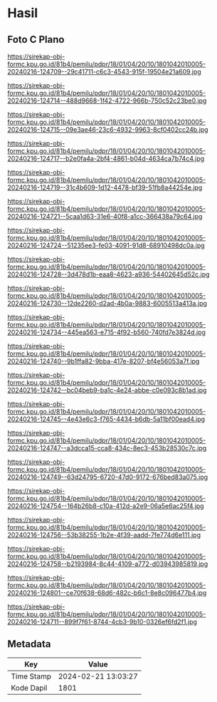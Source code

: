 # Hasil

## Foto C Plano

https://sirekap-obj-formc.kpu.go.id/81b4/pemilu/pdpr/18/01/04/20/10/1801042010005-20240216-124709--29c41711-c6c3-4543-915f-19504e21a609.jpg

https://sirekap-obj-formc.kpu.go.id/81b4/pemilu/pdpr/18/01/04/20/10/1801042010005-20240216-124714--488d9668-1f42-4722-966b-750c52c23be0.jpg

https://sirekap-obj-formc.kpu.go.id/81b4/pemilu/pdpr/18/01/04/20/10/1801042010005-20240216-124715--09e3ae46-23c6-4932-9963-8cf0402cc24b.jpg

https://sirekap-obj-formc.kpu.go.id/81b4/pemilu/pdpr/18/01/04/20/10/1801042010005-20240216-124717--b2e0fa4a-2bf4-4861-b04d-4634ca7b74c4.jpg

https://sirekap-obj-formc.kpu.go.id/81b4/pemilu/pdpr/18/01/04/20/10/1801042010005-20240216-124719--31c4b609-1d12-4478-bf39-51fb8a44254e.jpg

https://sirekap-obj-formc.kpu.go.id/81b4/pemilu/pdpr/18/01/04/20/10/1801042010005-20240216-124721--5caa1d63-31e6-40f8-a1cc-366438a79c64.jpg

https://sirekap-obj-formc.kpu.go.id/81b4/pemilu/pdpr/18/01/04/20/10/1801042010005-20240216-124724--51235ee3-fe03-4091-91d8-68910498dc0a.jpg

https://sirekap-obj-formc.kpu.go.id/81b4/pemilu/pdpr/18/01/04/20/10/1801042010005-20240216-124728--3d478d1b-eaa8-4623-a936-54402645d52c.jpg

https://sirekap-obj-formc.kpu.go.id/81b4/pemilu/pdpr/18/01/04/20/10/1801042010005-20240216-124730--12de2260-d2ad-4b0a-9883-6005513a413a.jpg

https://sirekap-obj-formc.kpu.go.id/81b4/pemilu/pdpr/18/01/04/20/10/1801042010005-20240216-124734--445ea563-e715-4f92-b560-740fd7e3824d.jpg

https://sirekap-obj-formc.kpu.go.id/81b4/pemilu/pdpr/18/01/04/20/10/1801042010005-20240216-124740--9b1ffa82-9bba-417e-8207-bf4e56053a7f.jpg

https://sirekap-obj-formc.kpu.go.id/81b4/pemilu/pdpr/18/01/04/20/10/1801042010005-20240216-124742--bc04beb9-ba1c-4e24-abbe-c0e093c8b1ad.jpg

https://sirekap-obj-formc.kpu.go.id/81b4/pemilu/pdpr/18/01/04/20/10/1801042010005-20240216-124745--4e43e6c3-f765-4434-b6db-5a11bf00ead4.jpg

https://sirekap-obj-formc.kpu.go.id/81b4/pemilu/pdpr/18/01/04/20/10/1801042010005-20240216-124747--a3dcca15-cca8-434c-8ec3-453b28530c7c.jpg

https://sirekap-obj-formc.kpu.go.id/81b4/pemilu/pdpr/18/01/04/20/10/1801042010005-20240216-124749--63d24795-6720-47d0-9172-676bed83a075.jpg

https://sirekap-obj-formc.kpu.go.id/81b4/pemilu/pdpr/18/01/04/20/10/1801042010005-20240216-124754--164b26b8-c10a-412d-a2e9-06a5e6ac25f4.jpg

https://sirekap-obj-formc.kpu.go.id/81b4/pemilu/pdpr/18/01/04/20/10/1801042010005-20240216-124756--53b38255-1b2e-4f39-aadd-7fe774d6e111.jpg

https://sirekap-obj-formc.kpu.go.id/81b4/pemilu/pdpr/18/01/04/20/10/1801042010005-20240216-124758--b2193984-8c44-4109-a772-d03943985819.jpg

https://sirekap-obj-formc.kpu.go.id/81b4/pemilu/pdpr/18/01/04/20/10/1801042010005-20240216-124801--ce70f638-68d6-482c-b6c1-8e8c096477b4.jpg

https://sirekap-obj-formc.kpu.go.id/81b4/pemilu/pdpr/18/01/04/20/10/1801042010005-20240216-124711--899f7f61-8744-4cb3-9b10-0326ef6fd2f1.jpg


## Metadata

| Key        | Value               |
| ---------- | ------------------- |
| Time Stamp | 2024-02-21 13:03:27 |
| Kode Dapil | 1801                |



